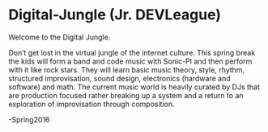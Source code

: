 # Digital-Jungle (Jr. DEVLeague)
Welcome to the Digital Jungle.

Don’t get lost in the virtual jungle of the internet culture. This spring break the kids will form a band and code music with Sonic-PI and then perform with it like rock stars. They will learn basic music theory, style, rhythm, structured improvisation, sound design, electronics (hardware and software) and math. The current music world is heavily curated by DJs that are production focused rather breaking up a system and a return to an exploration of improvisation through composition. 

-Spring2016
